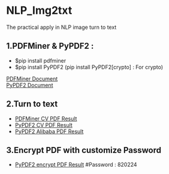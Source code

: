 # NLP_Img2txt
The practical apply in NLP image turn to text

## 1.PDFMiner & PyPDF2 : 
- $pip install pdfminer 
- $pip install PyPDF2 (pip install PyPDF2[crypto] : For crypto)

[PDFMiner Document](https://pdfminer-docs.readthedocs.io/programming.html#performing-layout-analysis) <br>
[PyPDF2 Document](https://ithelp.ithome.com.tw/articles/10221247)

## 2.Turn to text
- [PDFMiner CV PDF Result](./data/Wizpresso/output/PDFMiner_20221129CV.txt)
- [PyPDF2 CV PDF Result](./data/Wizpresso/output/PyPDF2_20221129CV.txt)
- [PyPDF2 Alibaba PDF Result](./data/Wizpresso/output/PyPDF2_file.txt)

## 3.Encrypt PDF with customize Password
- [PyPDF2 encrypt PDF Result](./data/Wizpresso/output/David_CV.pdf) #Password : 820224